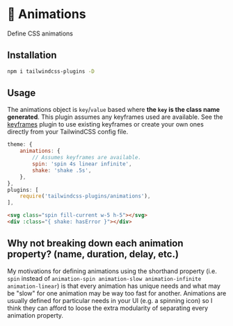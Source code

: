 # :movie_camera: Animations

Define CSS animations

## Installation

```bash
npm i tailwindcss-plugins -D
```

## Usage
The animations object is `key`/`value` based where **the `key` is the class name generated**. This plugin assumes any keyframes used are available. See the [keyframes](../keyframes) plugin to use existing keyframes or create your own ones directly from your TailwindCSS config file.

```js
theme: {
    animations: {
        // Assumes keyframes are available.
        spin: 'spin 4s linear infinite',
        shake: 'shake .5s',
    },
},
plugins: [
    require('tailwindcss-plugins/animations'),
],
```

```html
<svg class="spin fill-current w-5 h-5"></svg>
<div :class="{ shake: hasError }"></div>
```

## Why not breaking down each animation property? (name, duration, delay, etc.)
My motivations for defining animations using the shorthand property (i.e. `spin` instead of `animation-spin animation-slow animation-infinite animation-linear`) is that every animation has unique needs and what may be "slow" for one animation may be way too fast for another. Animations are usually defined for particular needs in your UI (e.g. a spinning icon) so I think they can afford to loose the extra modularity of separating every animation property.
